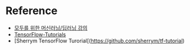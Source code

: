 # Reference

- [모두를 위한 머신러닝/딥러닝 강의](https://hunkim.github.io/ml/)
- [TensorFlow-Tutorials](https://github.com/nlintz/TensorFlow-Tutorials)
- [Sherrym TensorFlow Turorial[(https://github.com/sherrym/tf-tutorial)
